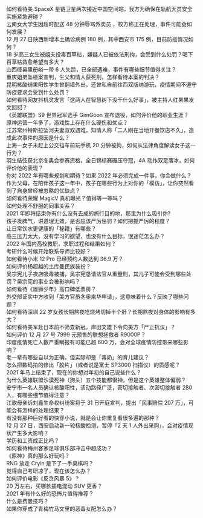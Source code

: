 如何看待美 SpaceX 星链卫星两次接近中国空间站，我方为确保在轨航天员安全实施紧急避碰？  
云南女大学生因超时配送 48 分钟辱骂外卖员 ，校方称正在处理，事件可能会如何发展？  
12 月 27 日陕西新增本土确诊病例 180 例，其中西安市 175 例，目前防疫情况如何？  
18 岁高三女生被姐夫投毒百草枯，嫌疑人已被依法刑拘，会受到什么处罚？喝下百草枯救愈希望有多大？  
山西绛县里册峪一带 6 人失踪，已全部遇难，事件有哪些细节值得关注？  
重庆姐弟坠楼案宣判，生父和情人获死刑，怎样看待本案的判决？  
昆明核酸结果阳性学生曾翻墙外出，还曾私自前往西双版纳游玩，疫情期间不遵守防疫要求会受到什么处罚？  
如何看待网友抖机灵发言「这两人在智慧树下没干什么好事」，被主持人红果果发文回怼？  
《英雄联盟》S9 世界冠军选手 GimGoon 宣布退役，如何评价他的职业生涯？  
原神运营一年多了，游戏性上存在什么硬伤和优点？  
江苏常州特斯拉坠河夫妻双双遇难，知情人称「二人刚在当地开餐饮店不久」，造成此次事件的原因是什么？  
上海一女子未赶上公交挡车前玩手机 20 分钟被拘，如何从法律角度解读女子这一行为？  
羽生结弦获北京冬奥会参赛资格，全日锦标赛碾压夺冠，4A 动作双足落冰，如何评价他的表现？  
你对 2022 年有哪些规划和期待？如果 2022 年必须完成一件事，你会做什么？  
作为父母，在陪伴孩子这一年中，孩子在哪些行为上对你的「模仿」，让你突然看到了自身曾经被忽略的优缺点？  
如何看待荣耀 MagicV 真机曝光？值得等一等吗？  
如何处理不舒服的同事关系？  
2021 年即将结束你有什么没有去成的旅行目的地，那里为什么吸引你?  
孩子发脾气，讲道理无效，是否应该严厉惩罚？如何把握严厉的程度？  
让日常饮水更健康的「秘籍」有哪些？  
高三压力太大，没有学习的欲望，也没有什么目标，很迷茫怎么办？  
2022 年国内高校教职，求职过程和结果如何？  
考研什么时候开始联系导师比较好？  
如何看待小米 12 Pro 已经预约人数达到 36.9 万？  
如何评价杨超越的土库曼民族装扮？  
吴宗宪儿子夜店吸毒被捕，吴宗宪恳请法官从重量刑，其儿子可能会受到哪些处罚？吴宗宪的事业会被影响吗？  
如何看待《雄狮少年》高口碑低票房？  
外交部证实中方收到「美方官员冬奥来华申请」，这意味着什么？反映了哪些问题？  
如何看待深圳 22 岁女孩长期熬夜吃烧烤切掉半个肝？长期熬夜对身体的影响有多大？  
如何看待美军赴日本前不筛查新冠，岸田文雄下令向美方「严正抗议」？  
如何评价 12 月 27 号 7999 元预售的联想拯救者 R9000P？  
印度疫情死亡人数严重瞒报有可能已超  600 万，会对全球疫情防控带来哪些影响？  
老一辈有哪些自以为正确，但实际却是「毒奶」的育儿建议？  
怎么把数码拍的修出「胶片」（或者说是富士 SP3000 扫描仪）的质感呢？  
2021 年马上结束了，现在的你想对年初的自己说些什么？  
为什么英雄联盟沙漠死神（狗头）五个技能都很神，但是这个英雄整体偏弱？  
安宁市一名人员确认核酸阳性，活动路径广泛，密切接触者、次密切接触者 280 人，有哪些细节值得注意？  
江歌母亲诉刘鑫生命权纠纷案将于 31 日开庭宣判，提出「民事赔偿 207 万」，可能会有怎样的处理结果？  
有没有那种巨好看的快穿小说，就是会让你重复看很多遍的那种？  
12 月 27 日，西安启动新一轮核酸检测，暂停「2 天 1 人外出采购」，会对疫情现状产生多大影响？  
学历和工资成正比吗？  
如何看待梅州客家足球俱乐部冲击中超成功？  
《原神》真的那么好玩吗？  
RNG 放走 Cryin 是下了一手臭棋吗？  
觉得自己考研凉了，现在该怎么办？  
如何评价电影《反贪风暴 5》？  
20 万左右，买哪款插电混动 SUV 更香？  
2021 年有什么好的恐怖片值得推荐？  
什么是费曼技巧？  
如果你穿成了青梅竹马文里的恶毒女配怎么办？  
